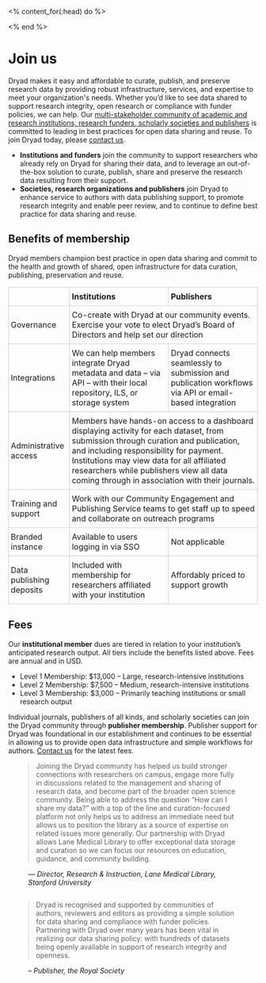 <% content_for(:head) do %>
<style type="text/css">
  table {
    border-collapse: collapse;
  }
  td, th {
    text-align: left;
    padding: 8px 4px !important;
    border: thin solid #ccc;
  }
  figure {
    margin-bottom: 2em;
  }
  figure blockquote {
    margin: 0;
  }
</style>
<% end %>

<h1>Join us</h1>

<p>Dryad makes it easy and affordable to curate, publish, and preserve research data by providing robust infrastructure, services, and expertise to meet your organization's needs. Whether you’d like to see data shared to support research integrity, open research or compliance with funder policies, we can help. Our <a href="/stash/our_membership">multi-stakeholder community of academic and research institutions, research funders, scholarly societies and publishers</a> is committed to leading in best practices for open data sharing and reuse. To join Dryad today, please <a href="/stash/interested"/>contact us</a>.</p>

<ul>
  <li><strong>Institutions and funders</strong> join the community to support researchers who already rely on Dryad for sharing their data, and to leverage an out-of-the-box solution to curate, publish, share and preserve the research data resulting from their support.</li>
  <li><strong>Societies, research organizations and publishers</strong> join Dryad to enhance service to authors with data publishing support, to promote research integrity and enable peer review, and to continue to define best practice for data sharing and reuse.</li>
</ul>

<h2 id="benefits">Benefits of membership</h2>
<p>Dryad members champion best practice in open data sharing and commit to the health and growth of shared, open infrastructure for data curation, publishing, preservation and reuse.</p>

<table>
  <thead>
    <th/>
    <th>Institutions</th>
    <th>Publishers</th>
  </thead>
  <tbody>
    <tr>
      <td>Governance</td>
      <td colspan="2">Co-create with Dryad at our community events. Exercise your vote to elect Dryad’s Board of Directors and help set our direction</td>
    </tr>
    <tr>
      <td>Integrations</td>
      <td>We can help members integrate Dryad metadata and data – via API – with their local repository, ILS, or storage system</td>
      <td>Dryad connects seamlessly to submission and publication workflows via API or email-based integration</td>
    </tr>
    <tr>
      <td>Administrative access</td>
      <td colspan="2">Members have hands-on access to a dashboard displaying activity for each dataset, from submission through curation and publication, and including responsibility for payment. Institutions may view data for all affiliated researchers while publishers view all data coming through in association with their journals.</td>
    </tr>
    <tr>
      <td>Training and support</td>
      <td colspan="2">Work with our Community Engagement and Publishing Service teams to get staff up to speed and collaborate on outreach programs</td>
    </tr>
    <tr>
      <td>Branded instance</td>
      <td>Available to users logging in via SSO</td>
      <td>Not applicable</td>
    </tr>
    <tr>
      <td>Data publishing deposits</td>
      <td>Included with membership for researchers affiliated with your institution</td>
      <td>Affordably priced to support growth</td>
    </tr>
  </tbody>
</table>


<h2 id="fees">Fees</h2>
<p>Our <strong>institutional member</strong> dues are tiered in relation to your institution’s anticipated research output. All tiers include the benefits listed above. Fees are annual and in USD.</p>
<ul class="c-text_styles">
<li>Level 1 Membership: $13,000 – Large, research-intensive institutions</li>
<li>Level 2 Membership: $7,500 – Medium, research-intensive institutions</li>
<li>Level 3 Membership: $3,000 – Primarily teaching institutions or small research output</li>
</ul>

<p>Individual journals, publishers of all kinds, and scholarly societies can join the Dryad community through <strong>publisher membership</strong>. Publisher support for Dryad was foundational in our establishment and continues to be essential in allowing us to provide open data infrastructure and simple workflows for authors. <a href="/stash/interested">Contact us</a> for the latest fees.</p>

<figure>
<blockquote>
  <p>Joining the Dryad community has helped us build stronger connections with researchers on campus, engage more fully in discussions related to the management and sharing of research data, and become part of the broader open science community. Being able to address the question “How can I share my data?” with a top of the line and curation-focused platform not only helps us to address an immediate need but allows us to position the library as a source of expertise on related issues more generally. Our partnership with Dryad allows Lane Medical Library to offer exceptional data storage and curation so we can focus our resources on education, guidance, and community building.</p>
</blockquote>
<figcaption><cite>— Director, Research & Instruction, Lane Medical Library, Stanford University</cite></figcaption>
</figure>

<figure>
<blockquote>
  <p>Dryad is recognised and supported by communities of authors, reviewers and editors as providing a simple solution for data sharing and compliance with funder policies. Partnering with Dryad over many years has been vital in realizing our data sharing policy: with hundreds of datasets being openly available in support of research integrity and openness.</p>
</blockquote>
<figcaption><cite>– Publisher, the Royal Society </cite></figcaption>
</figure>